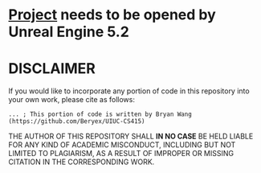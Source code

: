 # [Project](https://1drv.ms/u/s!ArdsyrFU79lCjOVxisSWOY0KMXASIQ?e=DcNDYR) needs to be opened by Unreal Engine 5.2

# DISCLAIMER
If you would like to incorporate any portion of code in this repository into your own work, please cite as follows:

```
... ; This portion of code is written by Bryan Wang (https://github.com/Beryex/UIUC-CS415)
```

THE AUTHOR OF THIS REPOSITORY SHALL **IN NO CASE** BE HELD LIABLE FOR ANY KIND OF ACADEMIC MISCONDUCT, INCLUDING BUT NOT LIMITED TO PLAGIARISM, AS A RESULT OF IMPROPER OR MISSING CITATION IN THE CORRESPONDING WORK.
